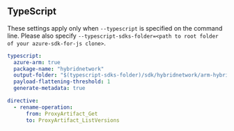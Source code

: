## TypeScript

These settings apply only when `--typescript` is specified on the command line.
Please also specify `--typescript-sdks-folder=<path to root folder of your azure-sdk-for-js clone>`.

```yaml $(typescript)
typescript:
  azure-arm: true
  package-name: "hybridnetwork"
  output-folder: "$(typescript-sdks-folder)/sdk/hybridnetwork/arm-hybridnetwork"
  payload-flattening-threshold: 1
  generate-metadata: true

directive:
  - rename-operation:
      from: ProxyArtifact_Get
      to: ProxyArtifact_ListVersions 

```
